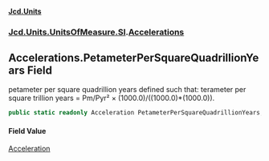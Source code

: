 #### [Jcd.Units](index.md 'index')
### [Jcd.Units.UnitsOfMeasure.SI](Jcd.Units.UnitsOfMeasure.SI.md 'Jcd.Units.UnitsOfMeasure.SI').[Accelerations](Accelerations.md 'Jcd.Units.UnitsOfMeasure.SI.Accelerations')

## Accelerations.PetameterPerSquareQuadrillionYears Field

petameter per square quadrillion years defined such that: terameter per square trillion years = Pm/Pyr² × (1000.0)/((1000.0)*(1000.0)).

```csharp
public static readonly Acceleration PetameterPerSquareQuadrillionYears;
```

#### Field Value
[Acceleration](Acceleration.md 'Jcd.Units.UnitTypes.Acceleration')